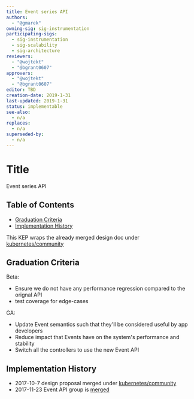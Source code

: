 ```yaml
---
title: Event series API
authors:
  - "@gmarek"
owning-sig: sig-instrumentation
participating-sigs:
  - sig-instrumentation
  - sig-scalability
  - sig-architecture
reviewers:
  - "@wojtekt"
  - "@bgrant0607"
approvers:
  - "@wojtekt"
  - "@bgrant0607"
editor: TBD
creation-date: 2019-1-31
last-updated: 2019-1-31
status: implementable
see-also:
  - n/a
replaces:
  - n/a
superseded-by:
  - n/a
---
```


# Title

Event series API

## Table of Contents

* [Graduation Criteria](#graduation-criteria)
* [Implementation History](#implementation-history)


This KEP wraps the already merged design doc under [kubernetes/community](https://github.com/kubernetes/community/blob/master/contributors/design-proposals/instrumentation/events-redesign.md)

## Graduation Criteria

Beta:

- Ensure we do not have any performance regression compared to the orignal API
- test coverage for edge-cases


GA:

- Update Event semantics such that they'll be considered useful by app developers
- Reduce impact that Events have on the system's performance and stability
- Switch all the controllers to use the new Event API

## Implementation History

- 2017-10-7 design proposal merged under [kubernetes/community](https://github.com/kubernetes/community/blob/master/contributors/design-proposals/instrumentation/events-redesign.md)
- 2017-11-23 Event API group is [merged](https://github.com/kubernetes/kubernetes/pull/49112)
